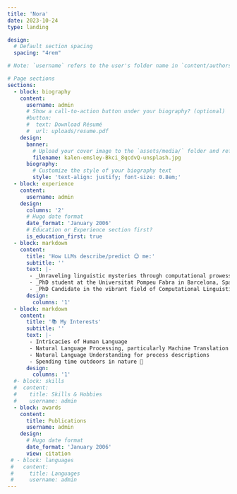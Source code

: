 ```yaml
---
title: 'Nora'
date: 2023-10-24
type: landing

design:
  # Default section spacing
  spacing: "4rem"

# Note: `username` refers to the user's folder name in `content/authors/`

# Page sections
sections:
  - block: biography
    content:
      username: admin
      # Show a call-to-action button under your biography? (optional)
      #button:
      #  text: Download Résumé
      #  url: uploads/resume.pdf
    design:
      banner:
        # Upload your cover image to the `assets/media/` folder and reference it here
        filename: kalen-emsley-Bkci_8qcdvQ-unsplash.jpg
      biography:
        # Customize the style of your biography text
        style: 'text-align: justify; font-size: 0.8em;'
  - block: experience
    content:
      username: admin
    design:
      columns: '2'
      # Hugo date format
      date_format: 'January 2006'
      # Education or Experience section first?
      is_education_first: true   
  - block: markdown
    content:
      title: 'How LLMs describe/predict 😉 me:'
      subtitle: ''
      text: |-
       - _Unraveling linguistic mysteries through computational prowess, a PhD student in Computational Linguistics, learning at the forefront of language and technology._ [Claude 3 Sonnet](https://www.anthropic.com/news/claude-3-5-sonnet)
       - _PhD student at the Universitat Pompeu Fabra in Barcelona, Spain, bridging language and technology to uncover the secrets of human communication._  [Meta-Llama-3-70B-Instruct](https://huggingface.co/meta-llama/Meta-Llama-3-70B-Instruct)
       - _PhD Candidate in the vibrant field of Computational Linguistics at the UPF in Barcelona, captivated by the nexus of language and tech, crafting models that decode human speech._ [Yi-Large](https://build.nvidia.com/01-ai/yi-large)
      design:
        columns: '1'
  - block: markdown
    content:
      title: '📚 My Interests'
      subtitle: ''
      text: |-
       - Intricacies of Human Language
       - Natural Language Processing, particularly Machine Translation (MT), and ongoing exploration of low-resource MT
       - Natural Language Understanding for process descriptions
       - Spending time outdoors in nature 🍃
      design:
        columns: '1'
  #- block: skills
  #  content:
  #    title: Skills & Hobbies
  #    username: admin
  - block: awards
    content:
      title: Publications
      username: admin
    design:
      # Hugo date format
      date_format: 'January 2006'
      view: citation
 # - block: languages
 #   content:
 #     title: Languages
 #     username: admin
---
```

